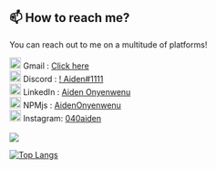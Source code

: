 ## 📫 How to reach me?

You can reach out to me on a multitude of platforms!







<img src="https://upload.wikimedia.org/wikipedia/commons/thumb/7/7e/Gmail_icon_%282020%29.svg/2560px-Gmail_icon_%282020%29.svg.png" width="20px"> Gmail : [Click here](https://cal.com/aidenonyenwenu123/meet-with-me) <br>
<img src="https://assets-global.website-files.com/6257adef93867e50d84d30e2/636e0a6a49cf127bf92de1e2_icon_clyde_blurple_RGB.png" width="20px"> Discord  : [!  Aiden#1111](https://discord.gg/nBfTcMprrC) <br>
<img src="https://cdn-icons-png.flaticon.com/512/733/733561.png" width="20px"> LinkedIn : [Aiden Onyenwenu](https://www.linkedin.com/in/aiden-onyenwenu/) <br>
<img src="https://upload.wikimedia.org/wikipedia/commons/thumb/d/db/Npm-logo.svg/2560px-Npm-logo.svg.png" width="20px"> NPMjs : [AidenOnyenwenu](https://www.npmjs.com/~aidenonyenwenu) <br>
<img src="https://png.pngtree.com/png-vector/20221018/ourmid/pngtree-instagram-social-platform-icon-png-image_6315976.png" width="20px"> Instagram: [040aiden](https://instagram.com/040aiden/) <br> <br>
![](https://komarev.com/ghpvc/?username=aidenistooop&label=PROFILE+VIEWS)

[![Top Langs](https://github-readme-stats.vercel.app/api/top-langs/?username=AidenistooOP&layout=compact)](https://github.com/anuraghazra/github-readme-stats) <br> <br>
